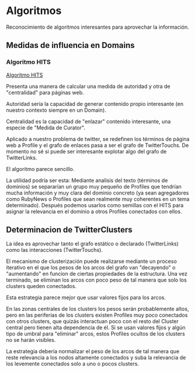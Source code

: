 # Algoritmos

Reconocimiento de algoritmos interesantes para aprovechar la información.

## Medidas de influencia en Domains

### Algoritmo HITS

[Algoritmo HITS](https://es.wikipedia.org/wiki/Algoritmo_HITS)

Presenta una manera de calcular una medida de autoridad y otra de "centralidad" para páginas web. 

Autoridad sería la capacidad de generar contenido propio interesante (en nuestro contexto siempre en un Domain).

Centralidad es la capacidad de "enlazar" contenido interesante, una especie de "Medida de Curator".

Aplicado a nuestro problema de twitter, se redefinen los términos de página web a Profile y el grafo de enlaces pasa a ser el grafo de TwitterTouchs. De momento no sé si puede ser interesante explotar algo del grafo de TwitterLinks.

El algoritmo parece sencillo.

La utilidad podría ser esta: Mediante analisis del texto (términos de dominios) se separarían un grupo muy pequeño de Profiles que tendrían mucha información y muy clara del dominio concreto (ya sean agregadores como RubyNews o Profiles que sean realmente muy coherentes en un tema determinado). Después podemos usarlos como semillas con el HITS para asignar la relevancia en el dominio a otros Profiles conectados con ellos.

## Determinacion de TwitterClusters

La idea es aprovechar tanto el grafo estático o declarado (TwitterLinks) como las interacciones (TwitterTouchs).

El mecanismo de clusterización puede realizarse mediante un proceso iterativo en el que los pesos de los arcos del grafo van "decayendo" o "aumentando" en funcion de ciertas propiedades de la estructura. Una vez terminado, se eliminan los arcos con poco peso de tal manera que solo los clusters queden conectados.

Esta estrategia parece mejor que usar valores fijos para los arcos. 

En las zonas centrales de los clusters los pesos serán probablemente altos, pero en las periferias de los clusters existen Profiles muy poco conectados con otros clusters, que quizás interactuan poco con el resto del Cluster central pero tienen alta dependencia de él.
Si se usan valores fijos y algún tipo de umbral para "eliminar" arcos, estos Profiles ocultos de los clusters no se harán visibles.

La estrategia debería normalizar el peso de los arcos de tal manera que reste relevancia a los nodos altamente conectados y suba la relevancia de los levemente conectados solo a uno o pocos clusters.